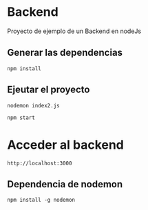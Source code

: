 # Backend
Proyecto de ejemplo de un Backend en nodeJs

## Generar las dependencias
```
npm install
```

## Ejeutar el proyecto
```
nodemon index2.js

npm start
```

# Acceder al backend
```
http://localhost:3000
```

## Dependencia de nodemon
```
npm install -g nodemon
```